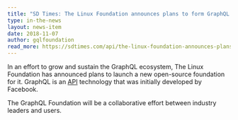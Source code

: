 ```yaml
---
title: "SD Times: The Linux Foundation announces plans to form GraphQL foundation"
type: in-the-news
layout: news-item
date: 2018-11-07
author: gqlfoundation
read_more: https://sdtimes.com/api/the-linux-foundation-announces-plans-to-form-graphql-foundation/
---
```


In an effort to grow and sustain the GraphQL ecosystem, The Linux Foundation has announced plans to launch a new open-source foundation for it. GraphQL is an [API](https://sdtimes.com/tag/apis/) technology that was initially developed by Facebook.

The GraphQL Foundation will be a collaborative effort between industry leaders and users.
